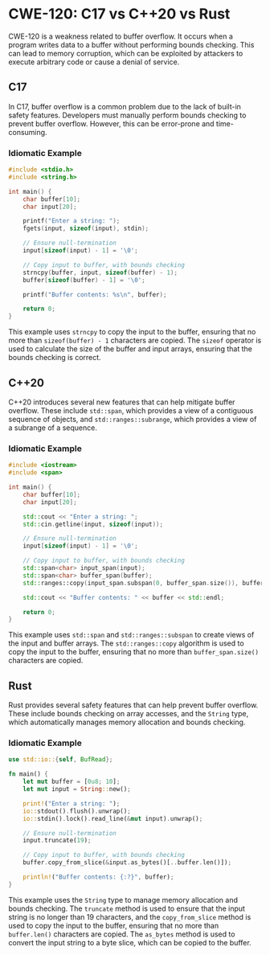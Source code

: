 # CWE-120: C17 vs C++20 vs Rust

CWE-120 is a weakness related to buffer overflow. It occurs when a program writes data to a buffer 
without performing bounds checking. This can lead to memory corruption, which can be exploited by 
attackers to execute arbitrary code or cause a denial of service.

## C17

In C17, buffer overflow is a common problem due to the lack of built-in safety features. Developers 
must manually perform bounds checking to prevent buffer overflow. However, this can be error-prone 
and time-consuming.

### Idiomatic Example

```c
#include <stdio.h>
#include <string.h>

int main() {
    char buffer[10];
    char input[20];

    printf("Enter a string: ");
    fgets(input, sizeof(input), stdin);

    // Ensure null-termination
    input[sizeof(input) - 1] = '\0';

    // Copy input to buffer, with bounds checking
    strncpy(buffer, input, sizeof(buffer) - 1);
    buffer[sizeof(buffer) - 1] = '\0';

    printf("Buffer contents: %s\n", buffer);

    return 0;
}
```

This example uses `strncpy` to copy the input to the buffer, ensuring that no more than 
`sizeof(buffer) - 1` characters are copied. The `sizeof` operator is used to calculate the size of 
the buffer and input arrays, ensuring that the bounds checking is correct.

## C++20

C++20 introduces several new features that can help mitigate buffer overflow. These include 
`std::span`, which provides a view of a contiguous sequence of objects, and 
`std::ranges::subrange`, which provides a view of a subrange of a sequence.

### Idiomatic Example

```cpp
#include <iostream>
#include <span>

int main() {
    char buffer[10];
    char input[20];

    std::cout << "Enter a string: ";
    std::cin.getline(input, sizeof(input));

    // Ensure null-termination
    input[sizeof(input) - 1] = '\0';

    // Copy input to buffer, with bounds checking
    std::span<char> input_span(input);
    std::span<char> buffer_span(buffer);
    std::ranges::copy(input_span.subspan(0, buffer_span.size()), buffer_span.begin());

    std::cout << "Buffer contents: " << buffer << std::endl;

    return 0;
}
```

This example uses `std::span` and `std::ranges::subspan` to create views of the input and buffer 
arrays. The `std::ranges::copy` algorithm is used to copy the input to the buffer, ensuring that no 
more than `buffer_span.size()` characters are copied.

## Rust

Rust provides several safety features that can help prevent buffer overflow. These include bounds 
checking on array accesses, and the `String` type, which automatically manages memory allocation 
and bounds checking.

### Idiomatic Example

```rust
use std::io::{self, BufRead};

fn main() {
    let mut buffer = [0u8; 10];
    let mut input = String::new();

    print!("Enter a string: ");
    io::stdout().flush().unwrap();
    io::stdin().lock().read_line(&mut input).unwrap();

    // Ensure null-termination
    input.truncate(19);

    // Copy input to buffer, with bounds checking
    buffer.copy_from_slice(&input.as_bytes()[..buffer.len()]);

    println!("Buffer contents: {:?}", buffer);
}
```

This example uses the `String` type to manage memory allocation and bounds checking. The `truncate` 
method is used to ensure that the input string is no longer than 19 characters, and the 
`copy_from_slice` method is used to copy the input to the buffer, ensuring that no more than 
`buffer.len()` characters are copied. The `as_bytes` method is used to convert the input string to 
a byte slice, which can be copied to the buffer.
